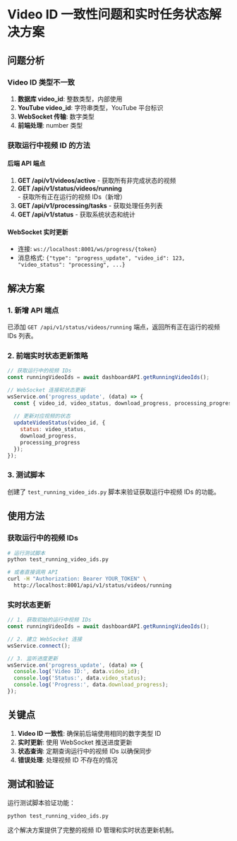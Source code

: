 # Video ID 一致性问题和实时任务状态解决方案

## 问题分析

### Video ID 类型不一致
1. **数据库 video_id**: 整数类型，内部使用
2. **YouTube video_id**: 字符串类型，YouTube 平台标识
3. **WebSocket 传输**: 数字类型
4. **前端处理**: number 类型

### 获取运行中视频 ID 的方法

#### 后端 API 端点
1. **GET /api/v1/videos/active** - 获取所有非完成状态的视频
2. **GET /api/v1/status/videos/running** - 获取所有正在运行的视频 IDs（新增）
3. **GET /api/v1/processing/tasks** - 获取处理任务列表
4. **GET /api/v1/status** - 获取系统状态和统计

#### WebSocket 实时更新
- 连接: `ws://localhost:8001/ws/progress/{token}`
- 消息格式: `{"type": "progress_update", "video_id": 123, "video_status": "processing", ...}`

## 解决方案

### 1. 新增 API 端点

已添加 `GET /api/v1/status/videos/running` 端点，返回所有正在运行的视频 IDs 列表。

### 2. 前端实时状态更新策略

```javascript
// 获取运行中的视频 IDs
const runningVideoIds = await dashboardAPI.getRunningVideoIds();

// WebSocket 连接和状态更新
wsService.on('progress_update', (data) => {
  const { video_id, video_status, download_progress, processing_progress } = data;
  
  // 更新对应视频的状态
  updateVideoStatus(video_id, {
    status: video_status,
    download_progress,
    processing_progress
  });
});
```

### 3. 测试脚本

创建了 `test_running_video_ids.py` 脚本来验证获取运行中视频 IDs 的功能。

## 使用方法

### 获取运行中的视频 IDs
```bash
# 运行测试脚本
python test_running_video_ids.py

# 或者直接调用 API
curl -H "Authorization: Bearer YOUR_TOKEN" \
  http://localhost:8001/api/v1/status/videos/running
```

### 实时状态更新
```javascript
// 1. 获取初始的运行中视频 IDs
const runningVideoIds = await dashboardAPI.getRunningVideoIds();

// 2. 建立 WebSocket 连接
wsService.connect();

// 3. 监听进度更新
wsService.on('progress_update', (data) => {
  console.log('Video ID:', data.video_id);
  console.log('Status:', data.video_status);
  console.log('Progress:', data.download_progress);
});
```

## 关键点

1. **Video ID 一致性**: 确保前后端使用相同的数字类型 ID
2. **实时更新**: 使用 WebSocket 推送进度更新
3. **状态查询**: 定期查询运行中的视频 IDs 以确保同步
4. **错误处理**: 处理视频 ID 不存在的情况

## 测试和验证

运行测试脚本验证功能：
```bash
python test_running_video_ids.py
```

这个解决方案提供了完整的视频 ID 管理和实时状态更新机制。